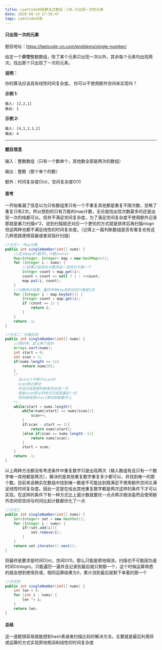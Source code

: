 ```yaml
---
title: LeetCode初级算法之数组：136.只出现一次的元素
date: 2020-09-14 17:56:47
tags: LeetCode日常
---
```


#### 只出现一次的元素

题目地址：https://leetcode-cn.com/problems/single-number/

给定一个**非空**整数数组，除了某个元素只出现一次以外，其余每个元素均出现两次。找出那个只出现了一次的元素。<!--more-->

**说明：**

你的算法应该具有线性时间复杂度。 你可以不使用额外空间来实现吗？

**示例 1:**

```
输入: [2,2,1]
输出: 1
```

**示例 2:**

```
输入: [4,1,2,1,2]
输出: 4
```



---

#### 题目信息

输入：整数数组（只有一个数单个，其他数全部是两次的数组）

输出：整数（那个单个的数）

额外：时间复杂度O(n)，空间复杂度O(1)

#### 思考

一开始看漏了信息以为只有数组里只有一个不重复其他都是重复不限次数，忽略了重复只有2次。所以想到的只有万能的map计数，无论是找出现次数最多的还是出现一次的啥都可以。但并不满足空间复杂度，为了满足空间复杂度不使用额外记录那就是暴力扫描n^2，说到扫描就还对应一个更优的方式就是排序后再扫描nlogn但这两种也都不满足线性的时间复杂度。（记得上一篇判断数组是否有重复也有这几种思路使用容器或者双指针扫描）

```java
//方式一：Map计数
public int singleNumber(int[] nums) {
    //定义map存<数字i,计数count>
    Map<Integer, Integer> map = new HashMap<>();
    for (Integer i : nums) {
        //如果之前存在计数则加一否则计为第一个
        Integer count = map.get(i);
        count = count == null ? 1 : ++count;
        map.put(i, count);
    }
    //计数统计结束，遍历所有key找到对应计数是1的
    for (Integer i : map.keySet()) {
        Integer count = map.get(i);
        if (count == 1) {
            return i;
        }
    }
    return -1;
}
```

```java
//方式二：扫描比较
public int singleNumber(int[] nums) {
    //排好序、定义两个指针
    Arrays.sort(nums);
    int start = 0;
    int scan = 1;
    if(nums.length == 1){
        return nums[0];
    }
    /*
      当start不等于scan时
      scan停止移动
      并且比较差距判断是否出现一次
      或者scan停止的地方已经是最后一位
      否则继续把start移动到新数字上
    */
    while(start < nums.length){
        while(nums[start] == nums[scan]){
            scan++;
        }
        if(scan - start == 1){
            return nums[start];
        }else if(scan == nums.length -1){
            return nums[scan];
        }
        start = scan;
    }
    return -1;
}
```

以上两种方法都没有考虑条件中重复数字只是出现两次（输入数组有且只有一个数字唯一其他都是两次），解决的是其他重复数字重复多少都可以，并找到唯一的那个数。目前来说确实在数组中找到唯一数是不可能达到既满足不使用额外空间又满足线性时间复杂度。因此一定是在给出其他重复数字都是两次这样的条件下才可以实现。在这样的条件下有一种方式比上面计数就要优一点点两次相消虽然会使用额外空间但空间与时间比起计数都优化了一点

```java
//方式三
public int singleNumber(int[] nums) {
    Set<Integer> set = new HashSet();
    for (Integer i : nums) {
        if(!set.add(i)){
            set.remove(i);
        }
    }
    return set.iterator().next();
}
```

但最终是要求是时间O(n)，空间O(1)。那么只能是原地相消，扫描也不可能因为是时间O(nlogn)。只能遍历一遍并且记录到最后就只剩那一个，这个时候运算熟悉的就会想到使用异或，相同运算结果为0，累计消到最后就剩下单着的那一个

```java
//方式四
public int singleNumber(int[] nums) {
    int len = 0;
    for (int i : nums) {
        len ^= i; 
    }
    return len;
}
```

#### 总结

这一道题很容易就能想到hash表或者扫描比较的解决方法，主要就是最后利用异或运算的方式实现原地相消和线性的时间复杂度